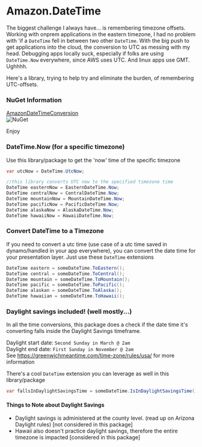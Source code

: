 # Amazon.DateTime

The biggest challenge I always have... is remembering timezone offsets.  Working with onprem applications in the eastern timezone, I had no problem with 'if a `DateTime` fell in between two other `DateTime`.  With the big push to get applications into the cloud, the conversion to UTC as messing with my head.  Debugging apps locally suck, especially if folks are using `DateTime.Now` everywhere, since AWS uses UTC.  And linux apps use GMT.  Ughhhh.

Here's a library, trying to help try and eliminate the burden, of remembering UTC-offsets.

### NuGet Information
[AmazonDateTimeConversion](https://www.nuget.org/packages/AmazonDateTimeConversion/)   
![NuGet](https://img.shields.io/nuget/v/AmazonDateTimeConversion.svg?style=flat-square&label=nuget)

Enjoy

### DateTime.Now (for a specific timezone)
Use this library/package to get the 'now' time of the specific timezone
```csharp
var utcNow = DateTime.UtcNow;

//this library converts UTC now to the specified timezone time
DateTime easternNow = EasternDateTime.Now;
DateTime centralNow = CentralDateTime.Now;
DateTime mountainNow = MountainDateTime.Now;
DateTime pacificNow = PacificDateTime.Now;
DateTime alaskaNow = AlaskaDateTime.Now;
DateTime hawaiiNow = HawaiiDateTime.Now;
```

### Convert DateTime to a Timezone
If you need to convert a utc time (use case of a utc time saved in dynamo/handled in your app everywhere), you can convert the date time for your presentation layer. Just use these `DateTime` extensions
```csharp
DateTime eastern = someDateTime.ToEastern();
DateTime central = someDateTime.ToCentral();
DateTime mountain = someDateTime.ToMountain();
DateTime pacific = someDateTime.ToPacific();
DateTime alaskan = someDateTime.ToAlaska();
DateTime hawaiian = someDateTime.ToHawaii();
```

### Daylight savings included! (well mostly...)
In all the time conversions, this package does a check if the date time it's converting falls inside the Daylight Savings timeframe.

Daylight start date: `Second Sunday in March @ 2am`   
Daylight end date: `First Sunday in November @ 2am`  
See https://greenwichmeantime.com/time-zone/rules/usa/ for more information

There's a cool `DateTime` extension you can leverage as well in this library/package
```csharp
var fallsInDaylightSavingsTime = someDateTime.IsInDaylightSavingsTime();
```

#### Things to Note about Daylight Savings
- Daylight savings is administered at the county level. (read up on Arizona Daylight rules) [not considered in this package]
- Hawaii also doesn't practice daylight savings, therefore the entire timezone is impacted [considered in this package]
